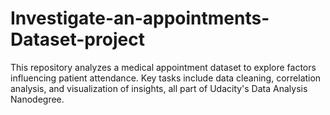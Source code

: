 # Investigate-an-appointments-Dataset-project
This repository analyzes a medical appointment dataset to explore factors influencing patient attendance. Key tasks include data cleaning, correlation analysis, and visualization of insights, all part of Udacity's Data Analysis Nanodegree.
